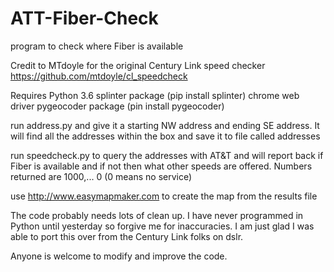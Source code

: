 # ATT-Fiber-Check
program to check where Fiber is available

Credit to MTdoyle for the original Century Link  speed checker
https://github.com/mtdoyle/cl_speedcheck

Requires Python 3.6
splinter package (pip install splinter)
chrome web driver
pygeocoder package (pin install pygeocoder)

run address.py and give it a starting NW address and ending SE address. It will find all the addresses within the box and save it to file called addresses

run speedcheck.py to query the addresses with AT&T and will report back if Fiber is available and if not then what other speeds are offered. Numbers returned are 1000,... 0 (0 means no service)

use http://www.easymapmaker.com to create the map from the results file

The code probably needs lots of clean up. I have never programmed in Python until yesterday so forgive me for inaccuracies.
I am just glad I was able to port this over from the Century Link folks on dslr.

Anyone is welcome to modify and improve the code.

